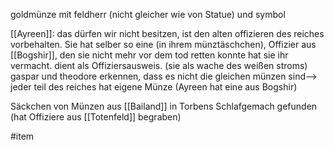 goldmünze mit feldherr (nicht gleicher wie von Statue) und symbol

[[Ayreen]]: das dürfen wir nicht besitzen, ist den alten offizieren des reiches vorbehalten. Sie hat selber so eine (in ihrem münztäschchen), Offizier aus [[Bogshir]], den sie nicht mehr vor dem tod retten konnte hat sie ihr vermacht. dient als Offiziersausweis. (sie als wache des weißen stroms)
gaspar und theodore erkennen, dass es nicht die gleichen münzen sind--> jeder teil des reiches hat eigene Münze (Ayreen hat eine aus Bogshir)

Säckchen von Münzen aus [[Bailand]] in Torbens Schlafgemach gefunden (hat Offiziere aus [[Totenfeld]] begraben)

#item